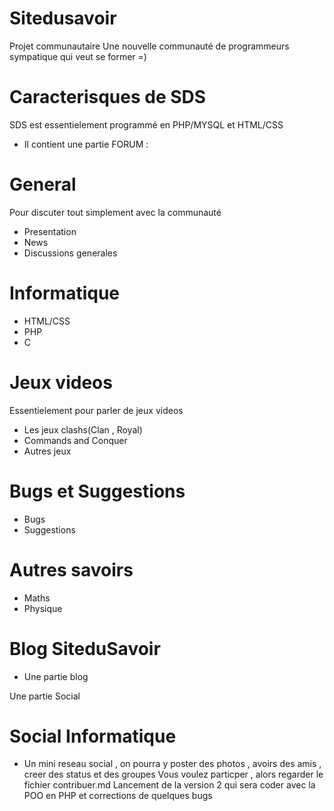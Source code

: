 # Sitedusavoir
Projet communautaire
Une nouvelle communauté de programmeurs sympatique qui veut se former =)

# Caracterisques de SDS
SDS est essentielement programmé en PHP/MYSQL et HTML/CSS 

- Il contient une partie FORUM : 

# General
Pour discuter tout simplement avec la communauté
- Presentation
- News
- Discussions generales

# Informatique
- HTML/CSS
- PHP
- C

# Jeux videos
Essentielement pour parler de jeux videos 
- Les jeux clashs(Clan , Royal)
- Commands and Conquer
- Autres jeux

# Bugs et Suggestions
- Bugs
- Suggestions

# Autres savoirs
- Maths
- Physique


# Blog SiteduSavoir

- Une partie blog 

Une partie Social

# Social Informatique

- Un mini reseau social , on pourra y poster des photos , avoirs des amis , creer des status et des groupes
Vous voulez particper , alors regarder le fichier contribuer.md
Lancement de la version 2 qui sera coder avec la POO en PHP et corrections de quelques bugs

